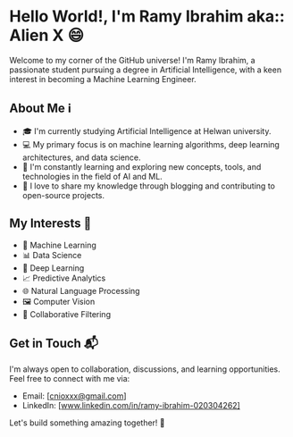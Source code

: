 # Hello World!, I'm Ramy Ibrahim aka:: Alien X 😄

Welcome to my corner of the GitHub universe! I'm Ramy Ibrahim, a passionate student pursuing a degree in Artificial Intelligence, with a keen interest in becoming a Machine Learning Engineer.

## About Me ℹ️

- 🎓 I'm currently studying Artificial Intelligence at Helwan university.
- 💻 My primary focus is on machine learning algorithms, deep learning architectures, and data science.
- 🌱 I'm constantly learning and exploring new concepts, tools, and technologies in the field of AI and ML.
- 📝 I love to share my knowledge through blogging and contributing to open-source projects.

## My Interests 🤖

- 🧠 Machine Learning
- 📊 Data Science
- 🤖 Deep Learning
- 📈 Predictive Analytics
- 🌐 Natural Language Processing
- 🖼️ Computer Vision
- 🤝 Collaborative Filtering

## Get in Touch 📬

I'm always open to collaboration, discussions, and learning opportunities. Feel free to connect with me via:

- Email: [cnioxxx@gmail.com]
- LinkedIn: [www.linkedin.com/in/ramy-ibrahim-020304262]

Let's build something amazing together! 🌟
